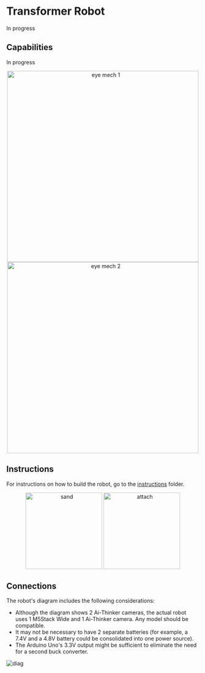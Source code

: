 # Transformer Robot
In progress
## Capabilities
In progress
<div align="center">
  <img height="500" alt="eye mech 1" src="https://github.com/Any-Winter-4079/Transformer_Robot/assets/50542132/678b0ee7-fdbe-418b-90df-854e576ecc4d">
  <img height="500" alt="eye mech 2" src="https://github.com/Any-Winter-4079/Transformer_Robot/assets/50542132/7e6525a7-50bd-41b7-9738-9bbb42369602">

</div>

## Instructions
For instructions on how to build the robot, go to the [instructions](https://github.com/Any-Winter-4079/Transformer_Robot/blob/main/instructions/) folder.
<div align="center"><img height="200" alt="sand" src="https://github.com/Any-Winter-4079/Transformer_Robot/assets/50542132/88e6fb66-df09-4e92-b135-296c45c97aa8">
  <img height="200" alt="attach" src="https://github.com/Any-Winter-4079/Transformer_Robot/assets/50542132/aad43708-4f91-4dc9-be15-a2550c48b029">
</div>


## Connections
The robot's diagram includes the following considerations:

* Although the diagram shows 2 Ai-Thinker cameras, the actual robot uses 1 M5Stack Wide and 1 Ai-Thinker camera. Any model should be compatible.
* It may not be necessary to have 2 separate batteries (for example, a 7.4V and a 4.8V battery could be consolidated into one power source).
* The Arduino Uno's 3.3V output might be sufficient to eliminate the need for a second buck converter.
  
![diag](https://github.com/Any-Winter-4079/Transformer_Robot/assets/50542132/c7165e7e-c409-475d-85b3-c041165ebcb6)

